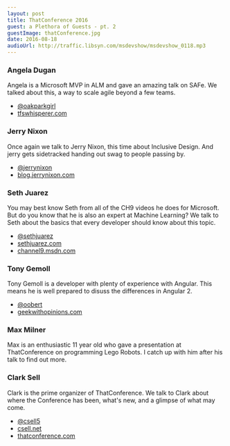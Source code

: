 ```yaml
---
layout: post
title: ThatConference 2016
guest: a Plethora of Guests - pt. 2
guestImage: thatConference.jpg
date: 2016-08-18
audioUrl: http://traffic.libsyn.com/msdevshow/msdevshow_0118.mp3
---
```


### Angela Dugan

Angela is a Microsoft MVP in ALM and gave an amazing talk on SAFe. We talked about this, a way to scale agile beyond a few teams.

 - [@oakparkgirl](https://twitter.com/oakparkgirl)
 - [tfswhisperer.com](http://tfswhisperer.com/)

### Jerry Nixon

Once again we talk to Jerry Nixon, this time about Inclusive Design. And jerry gets sidetracked handing out swag to people passing by.

 - [@jerrynixon](https://twitter.com/jerrynixon)
 - [blog.jerrynixon.com](http://blog.jerrynixon.com/)

### Seth Juarez

You may best know Seth from all of the CH9 videos he does for Microsoft. But do you know that he is also an expert at Machine Learning? We talk to Seth about the basics that every developer should know about this topic.

 - [@sethjuarez](https://twitter.com/SethJuarez)
 - [sethjuarez.com](http://sethjuarez.com/)
 - [channel9.msdn.com](https://channel9.msdn.com/)

### Tony Gemoll

Tony Gemoll is a developer with plenty of experience with Angular. This means he is well prepared to disuss the differences in Angular 2.

 - [@oobert](https://twitter.com/oobert)
 - [geekwithopinions.com](http://geekwithopinions.com/)

### Max Milner

Max is an enthusiastic 11 year old who gave a presentation at ThatConference on programming Lego Robots. I catch up with him after his talk to find out more.

### Clark Sell

Clark is the prime organizer of ThatConference. We talk to Clark about where the Conference has been, what's new, and a glimpse of what may come. 

 - [@csell5](https://twitter.com/csell5)
 - [csell.net](http://www.csell.net/)
 - [thatconference.com](https://www.thatconference.com/)